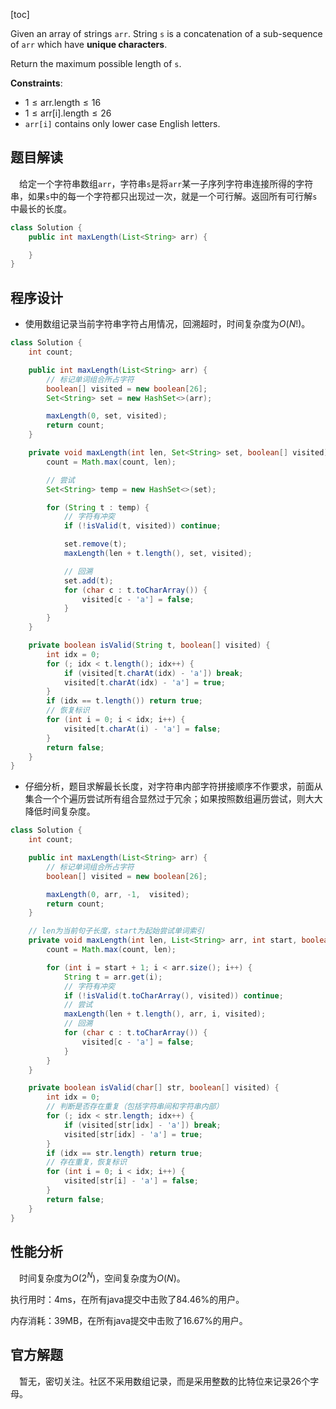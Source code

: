 [toc]

Given an array of strings `arr`. String `s` is a concatenation of a sub-sequence of `arr` which have **unique characters**.

Return the maximum possible length of `s`.



**Constraints**:

* $1 \le \text{arr.length} \le 16$
* $1 \le \text{arr[i].length} \le 26$
* `arr[i]` contains only lower case English letters.



## 题目解读

&emsp;给定一个字符串数组`arr`，字符串`s`是将`arr`某一子序列字符串连接所得的字符串，如果`s`中的每一个字符都只出现过一次，就是一个可行解。返回所有可行解`s`中最长的长度。

```java
class Solution {
    public int maxLength(List<String> arr) {

    }
}
```

## 程序设计

* 使用数组记录当前字符串字符占用情况，回溯超时，时间复杂度为$O(N!)$。

```java
class Solution {
    int count;

    public int maxLength(List<String> arr) {
        // 标记单词组合所占字符
        boolean[] visited = new boolean[26];
        Set<String> set = new HashSet<>(arr);

        maxLength(0, set, visited);
        return count;
    }

    private void maxLength(int len, Set<String> set, boolean[] visited) {
        count = Math.max(count, len);

        // 尝试
        Set<String> temp = new HashSet<>(set);

        for (String t : temp) {
            // 字符有冲突
            if (!isValid(t, visited)) continue;

            set.remove(t);
            maxLength(len + t.length(), set, visited);

            // 回溯
            set.add(t);
            for (char c : t.toCharArray()) {
                visited[c - 'a'] = false;
            }
        }
    }

    private boolean isValid(String t, boolean[] visited) {
        int idx = 0;
        for (; idx < t.length(); idx++) {
            if (visited[t.charAt(idx) - 'a']) break;
            visited[t.charAt(idx) - 'a'] = true;
        }
        if (idx == t.length()) return true;
        // 恢复标识
        for (int i = 0; i < idx; i++) {
            visited[t.charAt(i) - 'a'] = false;
        }
        return false;
    }
}
```

* 仔细分析，题目求解最长长度，对字符串内部字符拼接顺序不作要求，前面从集合一个个遍历尝试所有组合显然过于冗余；如果按照数组遍历尝试，则大大降低时间复杂度。

```java
class Solution {
    int count;

    public int maxLength(List<String> arr) {
        // 标记单词组合所占字符
        boolean[] visited = new boolean[26];

        maxLength(0, arr, -1,  visited);
        return count;
    }

    // len为当前句子长度，start为起始尝试单词索引
    private void maxLength(int len, List<String> arr, int start, boolean[] visited) {
        count = Math.max(count, len);

        for (int i = start + 1; i < arr.size(); i++) {
            String t = arr.get(i);
            // 字符有冲突
            if (!isValid(t.toCharArray(), visited)) continue;
			// 尝试
            maxLength(len + t.length(), arr, i, visited);
            // 回溯
            for (char c : t.toCharArray()) {
                visited[c - 'a'] = false;
            }
        }
    }

    private boolean isValid(char[] str, boolean[] visited) {
        int idx = 0;
        // 判断是否存在重复（包括字符串间和字符串内部）
        for (; idx < str.length; idx++) {
            if (visited[str[idx] - 'a']) break;
            visited[str[idx] - 'a'] = true;
        }
        if (idx == str.length) return true;
        // 存在重复，恢复标识
        for (int i = 0; i < idx; i++) {
            visited[str[i] - 'a'] = false;
        }
        return false;
    }
}
```

## 性能分析

&emsp;时间复杂度为$O(2^N)$，空间复杂度为$O(N)$。

执行用时：4ms，在所有java提交中击败了84.46%的用户。

内存消耗：39MB，在所有java提交中击败了16.67%的用户。

## 官方解题

&emsp;暂无，密切关注。社区不采用数组记录，而是采用整数的比特位来记录26个字母。